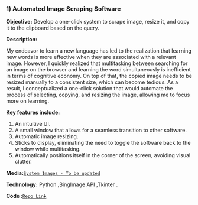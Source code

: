 ### 1) Automated Image Scraping Software

**Objective:** Develop a one-click system to scrape image, resize it, and copy it to the clipboard based on the query.

**Description:** 

My endeavor to learn a new language has led to the realization that learning new words is more effective when they are associated with a relevant image. However, I quickly realized that multitasking between searching for an image on the browser and learning the word simultaneously is inefficient in terms of cognitive economy. On top of that, the copied image needs to be resized manually to a consistent size, which can become tedious. As a result, I conceptualized a one-click solution that would automate the process of selecting, copying, and resizing the image, allowing me to focus more on learning.

**Key features include:**
1.	An intuitive UI.
2.	A small window that allows for a seamless transition to other software.
3.	Automatic image resizing.
4.	Sticks to display, eliminating the need to toggle the software back to the window while multitasking.
5.	Automatically positions itself in the corner of the screen, avoiding visual clutter.


**Media:**[`System Images - To be updated`]()

**Technology:** Python ,BingImage API ,Tkinter .

**Code :**[`Repo Link`](https://github.com/TvlanS/Automated-Image-Scraping-Software/tree/main)
